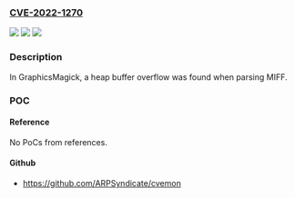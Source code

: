 ### [CVE-2022-1270](https://cve.mitre.org/cgi-bin/cvename.cgi?name=CVE-2022-1270)
![](https://img.shields.io/static/v1?label=Product&message=GraphicsMagick&color=blue)
![](https://img.shields.io/static/v1?label=Version&message=GraphicsMagick-1.4.020220326%20&color=brightgreen)
![](https://img.shields.io/static/v1?label=Vulnerability&message=CWE-119&color=brightgreen)

### Description

In GraphicsMagick, a heap buffer overflow was found when parsing MIFF.

### POC

#### Reference
No PoCs from references.

#### Github
- https://github.com/ARPSyndicate/cvemon

